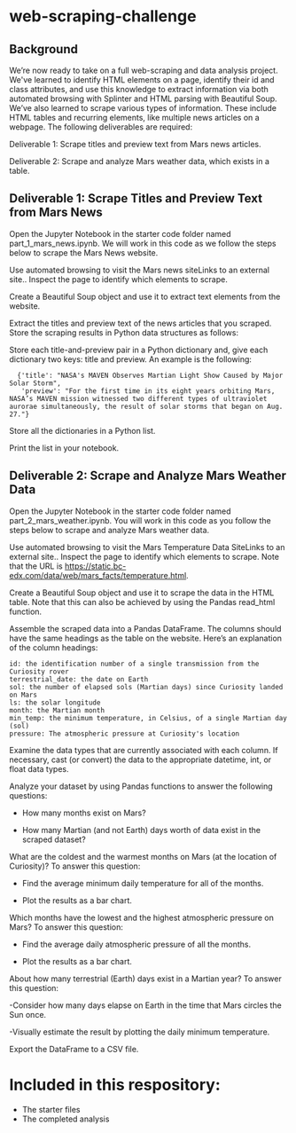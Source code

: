 # web-scraping-challenge

## Background

We’re now ready to take on a full web-scraping and data analysis project. We've learned to identify HTML elements on a page, identify their id and class attributes, and use this knowledge to extract information via both automated browsing with Splinter and HTML parsing with Beautiful Soup. We’ve also learned to scrape various types of information. These include HTML tables and recurring elements, like multiple news articles on a webpage. The following deliverables are required:

  Deliverable 1: Scrape titles and preview text from Mars news articles.
  
  Deliverable 2: Scrape and analyze Mars weather data, which exists in a table.

## Deliverable 1: Scrape Titles and Preview Text from Mars News

Open the Jupyter Notebook in the starter code folder named part_1_mars_news.ipynb. We will work in this code as we follow the steps below to scrape the Mars News website.

  Use automated browsing to visit the Mars news siteLinks to an external site.. Inspect the page to identify which elements to scrape.
  
  Create a Beautiful Soup object and use it to extract text elements from the website.
  
  Extract the titles and preview text of the news articles that you scraped. Store the scraping results in Python data structures as follows:
  
  Store each title-and-preview pair in a Python dictionary and, give each dictionary two keys: title and preview. An example is the following:
    
      {'title': "NASA's MAVEN Observes Martian Light Show Caused by Major Solar Storm", 
       'preview': "For the first time in its eight years orbiting Mars, NASA’s MAVEN mission witnessed two different types of ultraviolet aurorae simultaneously, the result of solar storms that began on Aug. 27."}
       
  Store all the dictionaries in a Python list.  
    
  Print the list in your notebook.

## Deliverable 2: Scrape and Analyze Mars Weather Data

Open the Jupyter Notebook in the starter code folder named part_2_mars_weather.ipynb. You will work in this code as you follow the steps below to scrape and analyze Mars weather data.

  Use automated browsing to visit the Mars Temperature Data SiteLinks to an external site.. Inspect the page to identify which elements to scrape. Note that the URL is https://static.bc-edx.com/data/web/mars_facts/temperature.html.
  
  Create a Beautiful Soup object and use it to scrape the data in the HTML table. Note that this can also be achieved by using the Pandas read_html function. 
  
  Assemble the scraped data into a Pandas DataFrame. The columns should have the same headings as the table on the website. Here’s an explanation of the column headings:
  
    id: the identification number of a single transmission from the Curiosity rover
    terrestrial_date: the date on Earth
    sol: the number of elapsed sols (Martian days) since Curiosity landed on Mars
    ls: the solar longitude
    month: the Martian month
    min_temp: the minimum temperature, in Celsius, of a single Martian day (sol)
    pressure: The atmospheric pressure at Curiosity's location
    
  Examine the data types that are currently associated with each column. If necessary, cast (or convert) the data to the appropriate datetime, int, or float data types.
  
  Analyze your dataset by using Pandas functions to answer the following questions:
  
  - How many months exist on Mars?
  
  - How many Martian (and not Earth) days worth of data exist in the scraped dataset?
  
  What are the coldest and the warmest months on Mars (at the location of Curiosity)? To answer this question:
  
  - Find the average minimum daily temperature for all of the months.
  
  - Plot the results as a bar chart.
  
  Which months have the lowest and the highest atmospheric pressure on Mars? To answer this question:
  
  - Find the average daily atmospheric pressure of all the months.
  
  - Plot the results as a bar chart.
  
  About how many terrestrial (Earth) days exist in a Martian year? To answer this question:
  
  -Consider how many days elapse on Earth in the time that Mars circles the Sun once.
  
  -Visually estimate the result by plotting the daily minimum temperature.
  
  Export the DataFrame to a CSV file.


# Included in this respository: 
  - The starter files
  - The completed analysis




